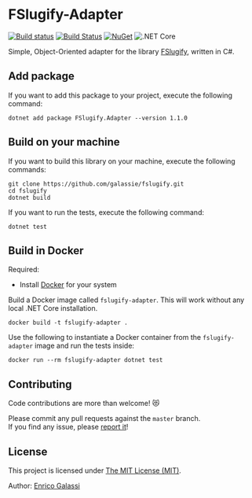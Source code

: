# FSlugify-Adapter

[![Build status](https://ci.appveyor.com/api/projects/status/7xa66bc8a9ruw5wm?svg=true)](https://ci.appveyor.com/project/galassie/fslugify-adapter) [![Build Status](https://travis-ci.org/galassie/fslugify-adapter.svg?branch=master)](https://travis-ci.org/galassie/fslugify-adapter) [![NuGet](https://img.shields.io/nuget/v/FSlugify.Adapter.svg)](https://nuget.org/packages/FSlugify.Adapter) ![.NET Core](https://github.com/galassie/fslugify-adapter/workflows/.NET%20Core/badge.svg?branch=master)

Simple, Object-Oriented adapter for the library [FSlugify](https://github.com/galassie/fslugify), written in C#.

## Add package

If you want to add this package to your project, execute the following command:

``` shell
dotnet add package FSlugify.Adapter --version 1.1.0
```

## Build on your machine

If you want to build this library on your machine, execute the following commands:

``` shell
git clone https://github.com/galassie/fslugify.git
cd fslugify
dotnet build
```

If you want to run the tests, execute the following command:

``` shell
dotnet test
```

## Build in Docker

Required:
- Install [Docker](https://hub.docker.com/search/?type=edition&offering=community) for your system

Build a Docker image called `fslugify-adapter`. This will work without any local .NET Core installation.

```shell
docker build -t fslugify-adapter .
```

Use the following to instantiate a Docker container from the `fslugify-adapter` image and run the tests inside:

```shell
docker run --rm fslugify-adapter dotnet test
```

## Contributing

Code contributions are  more than welcome! 😻

Please commit any pull requests against the `master` branch.  
If you find any issue, please [report it](https://github.com/galassie/fslugify-adapter/issues)!

## License

This project is licensed under [The MIT License (MIT)](https://raw.githubusercontent.com/galassie/fslugify-adapter/master/LICENSE.md).

Author: [Enrico Galassi](https://twitter.com/enricogalassi88)
